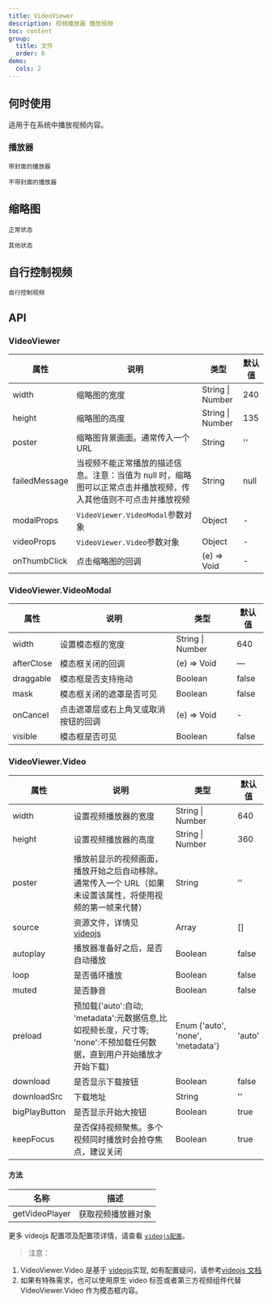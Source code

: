 ```yaml
---
title: VideoViewer
description: 视频播放器 播放视频
toc: content
group:
  title: 文件
  order: 0
demo:
  cols: 2
---
```


## 何时使用

适用于在系统中播放视频内容。

### 播放器

<code src='./demo/cover.tsx' description='demo 播放器组件`VideoViewer.Video`，`poster`指定播放器封面'>带封面的播放器</code>

<code src='./demo/noCover.tsx' description="播放器组件`VideoViewer.Video`。不指定封面时，默认展示视频第一帧">不带封面的播放器</code>

## 缩略图

<code src='./demo/normal.tsx' description="`VideoViewer`组件封装了`VideoViewer.VideoModal`和`VideoViewer.Video`，实现了点击缩略图在模态框中播放视频。 `modalProps` 传入`VideoViewer.VideoModal`的参数；`videoProps`传入`VideoViewer.Video`的参数">正常状态</code>

<code src='./demo/other.tsx' description="当视频由于某些原因无法播放时，通过 `failedMessage` 展示缩略图的其他状态, 当设置了`failedMessage`时，缩略图将不可点击并播放">其他状态</code>

## 自行控制视频

<code src='./demo/custom.tsx' description="可以用自定义的等组件，将播放器模态框`VideoViewer.VideoModal`和播放器`VideoViewer.Video`配合使用，自行控制视频。">自行控制视频</code>

## API

### VideoViewer

| 属性          | 说明                                                                                                             | 类型             | 默认值 |
| ------------- | ---------------------------------------------------------------------------------------------------------------- | ---------------- | ------ |
| width         | 缩略图的宽度                                                                                                     | String \| Number | 240    |
| height        | 缩略图的高度                                                                                                     | String \| Number | 135    |
| poster        | 缩略图背景画面。通常传入一个 URL                                                                                 | String           | ''     |
| failedMessage | 当视频不能正常播放的描述信息。注意：当值为 null 时，缩略图可以正常点击并播放视频，传入其他值则不可点击并播放视频 | String           | null   |
| modalProps    | `VideoViewer.VideoModal`参数对象                                                                                 | Object           | -      |
| videoProps    | `VideoViewer.Video`参数对象                                                                                      | Object           | -      |
| onThumbClick  | 点击缩略图的回调                                                                                                 | (e) => Void      | -      |

### VideoViewer.VideoModal

| 属性       | 说明                                 | 类型             | 默认值 |
| ---------- | ------------------------------------ | ---------------- | ------ |
| width      | 设置模态框的宽度                     | String \| Number | 640    |
| afterClose | 模态框关闭的回调                     | (e) => Void      | —      |
| draggable  | 模态框是否支持拖动                   | Boolean          | false  |
| mask       | 模态框关闭的遮罩是否可见             | Boolean          | false  |
| onCancel   | 点击遮罩层或右上角叉或取消按钮的回调 | (e) => Void      | -      |
| visible    | 模态框是否可见                       | Boolean          | false  |

### VideoViewer.Video

| 属性          | 说明                                                                                                                 | 类型                              | 默认值 |
| ------------- | -------------------------------------------------------------------------------------------------------------------- | --------------------------------- | ------ |
| width         | 设置视频播放器的宽度                                                                                                 | String \| Number                  | 640    |
| height        | 设置视频播放器的高度                                                                                                 | String \| Number                  | 360    |
| poster        | 播放前显示的视频画面，播放开始之后自动移除。通常传入一个 URL（如果未设置该属性，将使用视频的第一帧来代替）           | String                            | ''     |
| source        | 资源文件，详情见 [videojs](https://docs.videojs.com/tutorial-options.html#sources)                                   | Array                             | []     |
| autoplay      | 播放器准备好之后，是否自动播放                                                                                       | Boolean                           | false  |
| loop          | 是否循环播放                                                                                                         | Boolean                           | false  |
| muted         | 是否静音                                                                                                             | Boolean                           | false  |
| preload       | 预加载('auto':自动; 'metadata':元数据信息,比如视频长度，尺寸等; 'none':不预加载任何数据，直到用户开始播放才开始下载) | Enum {'auto', 'none', 'metadata'} | 'auto' |
| download      | 是否显示下载按钮                                                                                                     | Boolean                           | false  |
| downloadSrc   | 下载地址                                                                                                             | String                            | ''     |
| bigPlayButton | 是否显示开始大按钮                                                                                                   | Boolean                           | true   |
| keepFocus     | 是否保持视频聚焦。多个视频同时播放时会抢夺焦点，建议关闭                                                             | Boolean                           | true   |

#### 方法

| 名称           | 描述               |
| -------------- | ------------------ |
| getVideoPlayer | 获取视频播放器对象 |

更多 videojs 配置项及配置项详情，请查看 [`videojs配置`](https://docs.videojs.com/tutorial-options.html#standard-video-element-options)。

> 注意：

1. VideoViewer.Video 是基于 [videojs](https://docs.videojs.com/)实现, 如有配置疑问，请参考[videojs 文档](https://docs.videojs.com/)
2. 如果有特殊需求，也可以使用原生 video 标签或者第三方视频组件代替 VideoViewer.Video 作为模态框内容。
